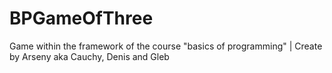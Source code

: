 # BPGameOfThree
Game within the framework of the course "basics of programming" | Create by Arseny aka Cauchy, Denis and Gleb
